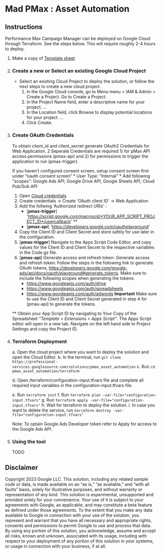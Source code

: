 # Mad PMax : Asset Automation

## Instructions
Performance Max Campaign Manager can be deployed on Google Cloud through Terraform. See the steps below. This will require roughly 2-4 hours to deploy.

1.  Make a copy of [Template sheet](https://docs.google.com/spreadsheets/d/16Gn5ImKQqf7p0tNUVtciJLWCCxC6etN1H9RIdzqlHxE/copy)

2.  ### Create a new or Select an existing Google Cloud Project
    *   Select an existing Cloud Project to deploy the solution, or follow the next steps to create a new cloud project.
        1.  In the Google Cloud console, go to Menu menu > IAM & Admin > Create a Project. Go to Create a Project.
        2.  In the Project Name field, enter a descriptive name for your project. ...
        3.  In the Location field, click Browse to display potential locations for your project. ...
        4.  Click Create.

3.  ### Create OAuth Credentials
    To obtain client_id and client_secret generate OAuth2 Credentials for Web Application. 2 Seperate Credentials are required 1) for pMax API access permissions (pmax-api) and 2) for permissions to trigger the application to run (pmax-trigger).
    
    If you haven’t configured consent screen, setup consent screen first under “oauth consent screen”
        *   User Type: “Internal”
        *   Add following "scopes": 
            Google Ads API, Google Drive API, Google Sheets API, Cloud Pub/Sub API


    1.  Open [Cloud credentials](https://console.developers.google.com/apis/credentials)
    2.  Create credentials -> Create 'OAuth client ID' -> Web Application
    3.  Add the follwing 'Authorized redirect URIs' : 
        *   [**pmax-trigger**] 'https://script.google.com/macros/d/*YOUR_APP_SCRIPT_PROJECT_ID*/usercallback' **
        *   [**pmax-api**] 'https://developers.google.com/oauthplayground'
    4.  Copy the Client ID and Client Secret and store safely for use later in the configuration.
    5.  [**pmax-trigger**] Navigate to the Apps Script Code Editor, and copy values for the Client ID and Client Secret to the respective variables in the Code.gs file.
    6.  [**pmax-api**] Generate access and refresh token:
        Generate access and refresh token:
        Follow the steps in the following link to generate OAuth tokens, https://developers.google.com/google-ads/api/docs/oauth/playground#generate_tokens. Make sure to include the following scopes when generating the tokens:
        *   https://www.googleapis.com/auth/drive
        *   https://www.googleapis.com/auth/spreadsheets
        *   https://www.googleapis.com/auth/adwords
        **Important** Make sure to use the Client ID and Client Secret generated in step 4 for [pmax-api] to generate the tokens. 
    
    ** Obtain your App Script ID by navigating to Your Copy of the Spreadsheet *"Template > Extensions > Apps Script"*. The Apps Script editor will open in a new tab. Navigate on the left hand side to Project Settings and copy the Project ID.

4.  ### Terraform Deployment
    a. Open the cloud project where you want to deploy the solution and open the Cloud Editor.
    b. In the terminal, run ```git clone https://professional-services.googlesource.com/solutions/pmax_asset_automation```
    c. Run ```cd pmax_asset_automation/terraform```

    d. Open /terraform/configuration-input.tfvars file and complete all required input variables in the configuration-input.tfvars file.

    e. Run ```terraform init```
    f. Run ```terraform plan -var-file="configuration-input.tfvars"```
    g. Run ```terraform apply -var-file="configuration-input.tfvars"```
    h. Wait for terraform to deploy the solution.
    i. In case you want to delete the service, run ```terraform destroy -var-file="configuration-input.tfvars"```
 
    Note: To optain Google Ads Developer token refer to Apply for access to the Google Ads API.

5.  ### Using the tool
    TODO

## Disclaimer
Copyright 2023 Google LLC. This solution, including any related sample code or data, is made available on an “as is,” “as available,” and “with all faults” basis, solely for illustrative purposes, and without warranty or representation of any kind. This solution is experimental, unsupported and provided solely for your convenience. Your use of it is subject to your agreements with Google, as applicable, and may constitute a beta feature as defined under those agreements. To the extent that you make any data available to Google in connection with your use of the solution, you represent and warrant that you have all necessary and appropriate rights, consents and permissions to permit Google to use and process that data. By using any portion of this solution, you acknowledge, assume and accept all risks, known and unknown, associated with its usage, including with respect to your deployment of any portion of this solution in your systems, or usage in connection with your business, if at all.